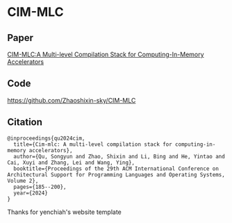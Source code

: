 # CIM-MLC

## Paper
[CIM-MLC:A Multi-level Compilation Stack for Computing-In-Memory Accelerators](https://arxiv.org/pdf/2401.12428.pdf)

## Code
https://github.com/Zhaoshixin-sky/CIM-MLC


## Citation
```
@inproceedings{qu2024cim,
  title={Cim-mlc: A multi-level compilation stack for computing-in-memory accelerators},
  author={Qu, Songyun and Zhao, Shixin and Li, Bing and He, Yintao and Cai, Xuyi and Zhang, Lei and Wang, Ying},
  booktitle={Proceedings of the 29th ACM International Conference on Architectural Support for Programming Languages and Operating Systems, Volume 2},
  pages={185--200},
  year={2024}
}
```

Thanks for yenchiah's website template 
